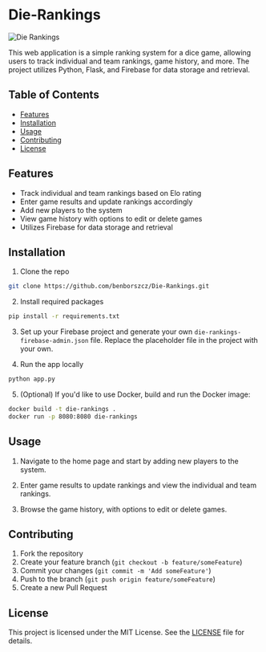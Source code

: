 # Die-Rankings

![Die Rankings](https://image.shutterstock.com/image-vector/dice-vector-icon-isolated-white-260nw-1678463985.jpg)

This web application is a simple ranking system for a dice game, allowing users to track individual and team rankings, game history, and more. The project utilizes Python, Flask, and Firebase for data storage and retrieval.

## Table of Contents

- [Features](#features)
- [Installation](#installation)
- [Usage](#usage)
- [Contributing](#contributing)
- [License](#license)

## Features

- Track individual and team rankings based on Elo rating
- Enter game results and update rankings accordingly
- Add new players to the system
- View game history with options to edit or delete games
- Utilizes Firebase for data storage and retrieval

## Installation

1. Clone the repo

```bash
git clone https://github.com/benborszcz/Die-Rankings.git
```

2. Install required packages

```bash
pip install -r requirements.txt
```

3. Set up your Firebase project and generate your own `die-rankings-firebase-admin.json` file. Replace the placeholder file in the project with your own.

4. Run the app locally

```bash
python app.py
```

5. (Optional) If you'd like to use Docker, build and run the Docker image:

```bash
docker build -t die-rankings .
docker run -p 8080:8080 die-rankings
```

## Usage

1. Navigate to the home page and start by adding new players to the system.

2. Enter game results to update rankings and view the individual and team rankings.

3. Browse the game history, with options to edit or delete games.

## Contributing

1. Fork the repository
2. Create your feature branch (`git checkout -b feature/someFeature`)
3. Commit your changes (`git commit -m 'Add someFeature'`)
4. Push to the branch (`git push origin feature/someFeature`)
5. Create a new Pull Request

## License

This project is licensed under the MIT License. See the [LICENSE](LICENSE) file for details.

